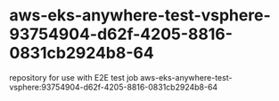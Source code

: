# aws-eks-anywhere-test-vsphere-93754904-d62f-4205-8816-0831cb2924b8-64
repository for use with E2E test job aws-eks-anywhere-test-vsphere:93754904-d62f-4205-8816-0831cb2924b8-64
